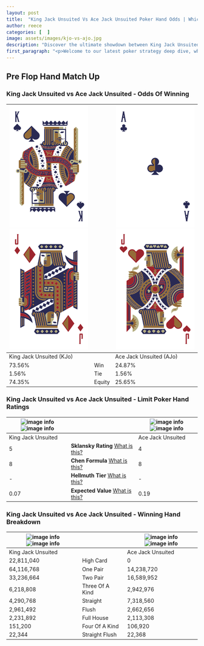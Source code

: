 ```yaml
---
layout: post
title:  "King Jack Unsuited Vs Ace Jack Unsuited Poker Hand Odds | Which Is The Better Hand In Poker? A Complete Guide"
author: reece
categories: [  ]
image: assets/images/kjo-vs-ajo.jpg
description: "Discover the ultimate showdown between King Jack Unsuited and Ace Jack Unsuited in poker! Uncover the odds, strategies, and scenarios where one hand triumphs over the other. Get ready to up your poker game with this thrilling analysis."
first_paragraph: "<p>Welcome to our latest poker strategy deep dive, where we're pitting two distinct hands against each other in a high-stakes showdown: King Jack Unsuited vs Ace Jack Unsuited.</p><p>In the dynamic world of poker, every decision counts, and knowing which hand holds the upper hand is key to your success at the table.</p><p>In this article, we'll dissect these two hands, explore the scenarios where one dominates the other, and equip you with the knowledge to make strategic choices that can tip the odds in your favor.</p><p>Get ready to unravel the intriguing dynamics of these poker hands and elevate your game to new heights.</p>"
---
```




[comment]: # (sp0)

## Pre Flop Hand Match Up

<div class="table hand-ratings" markdown="1"> 



### King Jack Unsuited vs Ace Jack Unsuited - Odds Of Winning


    
| ![image info](assets/images/hand1/k.png) ![image info](assets/images/hand1/jo.png) |  | ![image info](assets/images/hand2/a.png) ![image info](assets/images/hand2/jo.png) |
| -------- | -------- | -------- |
| King Jack Unsuited (KJo) |  | Ace Jack Unsuited (AJo) |
| 73.56% | Win | 24.87% |
| 1.56% | Tie | 1.56% |
| 74.35% | Equity | 25.65% |




[comment]: # (sp1)



### King Jack Unsuited vs Ace Jack Unsuited - Limit Poker Hand Ratings


    
| ![image info](https://www.riverpairs.com/assets/images/hand1/k.png) ![image info](https://www.riverpairs.com/assets/images/hand1/jo.png) |  | ![image info](https://www.riverpairs.com/assets/images/hand2/a.png) ![image info](https://www.riverpairs.com/assets/images/hand2/jo.png) |
| -------- | -------- | -------- |
| King Jack Unsuited |  | Ace Jack Unsuited |
| 5 | **Sklansky Rating** [What is this?](/sklansky-rating-explained) | 4 |
| 8 | **Chen Formula** [What is this?](/chen-formula-explained) | 8 |
| - | **Hellmuth Tier** [What is this?](/Hellmuth-tier-explained) | - |
| 0.07 | **Expected Value** [What is this?](/expected-value-explained) | 0.19 |




[comment]: # (sp2)



### King Jack Unsuited vs Ace Jack Unsuited - Winning Hand Breakdown


    
| ![image info](https://www.riverpairs.com/assets/images/hand1/k.png) ![image info](https://www.riverpairs.com/assets/images/hand1/jo.png) |  | ![image info](https://www.riverpairs.com/assets/images/hand2/a.png) ![image info](https://www.riverpairs.com/assets/images/hand2/jo.png) |
| -------- | -------- | -------- |
| King Jack Unsuited |  | Ace Jack Unsuited |
| 22,811,040 | High Card | 0 |
| 64,116,768 | One Pair | 14,238,720 |
| 33,236,664 | Two Pair | 16,589,952 |
| 6,218,808 | Three Of A Kind | 2,942,976 |
| 4,290,768 | Straight | 7,318,560 |
| 2,961,492 | Flush | 2,662,656 |
| 2,231,892 | Full House | 2,113,308 |
| 151,200 | Four Of A Kind | 106,920 |
| 22,344 | Straight Flush | 22,368 |




[comment]: # (sp3)



</div>

[comment]: # (sp4)



[comment]: # (sp5)

